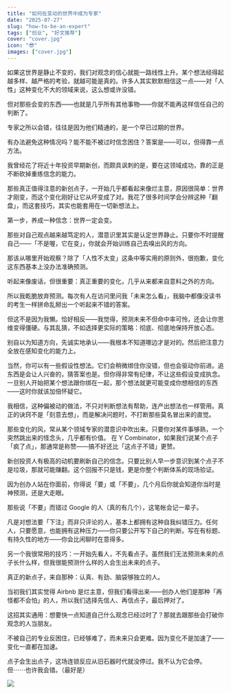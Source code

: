 ```yaml
---
title: "如何在变动的世界中成为专家"
date: "2025-07-27"
slug: "how-to-be-an-expert"
tags: ["创业", "好文推荐"]
cover: "cover.jpg"
icon: "😎"
images: ["cover.jpg"]
---
```

如果这世界是静止不变的，我们对观念的信心就能一路线性上升。某个想法经得起越多样、越严格的考验，就越可能是真的。许多人其实默默相信这一点——对「人性」这种变化不大的领域来说，这么想或许没错。



但对那些会变的东西——也就是几乎所有其他事物——你就不能再这样信任自己的判断了。



专家之所以会错，往往是因为他们精通的，是一个早已过期的世界。



有办法避免这种情况吗？能不能不被过时信念困住？答案是——可以，但得靠一点方法。



我曾经花了将近十年投资早期新创，而颇具讽刺的是，要在这领域成功，靠的正是不断砍掉重练信念的能力。



那些真正值得注意的新创点子，一开始几乎都看起来像烂主意，原因很简单：世界才刚变，而这个变化刚好让它从坏变成了对。我花了很多时间学会分辨这种「翻盘」，而这套技巧，其实也能套用在一切新想法上。



第一步，养成一种信念：世界一定会变。



那些对自己观点越来越笃定的人，潜意识里其实是认定世界静止。只要你不时提醒自己——「不是喔，它在变」，你就会开始训练自己去嗅出风的方向。



那该从哪里开始观察？除了「人性不太变」这条中等实用的原则外，很抱歉，变化这东西基本上没办法准确预测。



听起来像废话，但很重要：真正重要的变化，几乎从来都来自意料之外的方向。



所以我乾脆放弃预测。每次有人在访问里问我「未来怎么看」，我脑中都像没读书的考生一样拼命乱掰出一个听起来不错的答案。



但这不是因为我懒。恰好相反——我觉得，预测未来不但命中率可怜，还会让你思维变得僵硬。与其乱猜，不如选择更实际的策略：彻底、彻底地保持开放心态。



别自以为知道方向，先诚实地承认——我根本不知道哪边才是对的。然后把注意力全放在感知变化的能力上。



当然，你可以有一些假设性想法。它们会稍微绑住你没错，但也会驱动你前进。追东西是会让人兴奋的，猜答案也是。但你得非常有纪律，不让这些假设变成执念。
一旦别人开始把某个想法跟你绑在一起，那个想法就更可能变成你想相信的东西——这时你就该加倍怀疑它。



我相信，这种偏被动的做法，不只对判断想法有帮助，连产出想法也一样管用。真正的诀窍不是「刻意去想」，而是解决问题时，不打断那些莫名冒出来的直觉。



那些变化的风，常从某个领域专家的潜意识中吹出来。只要你对某件事够熟，一个突然跳出来的怪念头，几乎都有价值。
在 Y Combinator，如果我们说某个点子「疯了点」，那通常是称赞——搞不好还比「这点子不错」更赞。



新创投资人有极高的动机要刷新自己的信念。只要比别人早一步意识到某个点子不是垃圾，那就可能赚翻。这个回报不只是钱，更是你整个判断体系的现场验证。



因为创办人站在你面前，你得说「要」或「不要」，几个月后你就会知道你当时是神预测，还是大走眼。



那些说「不要」而错过 Google 的人（真的有几个），这笔帐会记一辈子。



凡是对想法要「下注」而非只评论的人，基本上都拥有这种自我纠错压力。任何人，只要愿意，也能拥有这种压力——你只要公开写下自己的判断。写在有标题、有持久性的地方——你会比闲聊时在意得多。



另一个我很常用的技巧：一开始先看人，不先看点子。虽然我们无法预测未来的点子长什么样，但我很能预测什么样的人会生出未来的点子。



真正的新点子，来自那种：认真、有劲、脑袋够独立的人。



当初我们其实觉得 Airbnb 是烂主意，但我们看得出来——创办人他们是那种「再怪都不会怕」的人，所以我们选择先信人、再信点子，最后押对了。



这招其实通用：想要快一点知道自己什么观念已经过时了？那就去跟那些会打破你观念的人当朋友。



不被自己的专业反困住，已经够难了，而未来只会更难。因为变化不是加速了——变化一直都在加速。



点子会生出点子，这场连锁反应从旧石器时代就没停过。我不认为它会停。
但⋯⋯也许我会错。（最好是）




![](https://prod-files-secure.s3.us-west-2.amazonaws.com/112d0858-5090-4d34-a606-b75eb8d65fd2/46476355-9cf3-4e99-9b7a-3531bc426380/1000202064.png?X-Amz-Algorithm=AWS4-HMAC-SHA256&X-Amz-Content-Sha256=UNSIGNED-PAYLOAD&X-Amz-Credential=ASIAZI2LB4662KM2XTBS%2F20250924%2Fus-west-2%2Fs3%2Faws4_request&X-Amz-Date=20250924T034357Z&X-Amz-Expires=3600&X-Amz-Security-Token=IQoJb3JpZ2luX2VjEMz%2F%2F%2F%2F%2F%2F%2F%2F%2F%2FwEaCXVzLXdlc3QtMiJGMEQCIEiiUvbalGUHNG2ophCVgY2KI%2BcLRD%2Bmj%2B4sQ9EfKCtQAiAxKdA8Z0UGgSNWR4fu47x%2F2dkpE3nnLDeNWENQbmlv7ir%2FAwhVEAAaDDYzNzQyMzE4MzgwNSIMpNwfxmA3KATY%2FFJYKtwDWMKndvdY78cJWNlSsba3IupVncwSaLBS4rzH79ucHXqjm2s23l9wmYGriarUJHsw8vO2DQFdWYyvT2TJYU8uy4G9vEEbpFIDDv3xn0FVsVjja6LcQ06AcuScjoknHP2chF%2FYDkbNohMrjlGv5%2FHAg%2FLLW78%2BYSVGp3TKh2YV2A4KHzDzDSEJbnCiDzC0G%2Fyav6eUzbZ%2FeKmww4vuJz9oi9cKOg26TkXwNsYiDuQTq2pUNFwGNjm7txsVwehJ7kECM2kM7dB9OBBwCDIJq9RBam6vA3fUfzfIvz9AR%2BHwJOetV3Xpx9B5ixXsz5munhUTRobWd1%2B8JEs4evz0aaDoEV7mwYsk1Zc0400mzsOfI7peU90JWJBKtK6Tm%2BziohHRsrmrvLOJnpBIg9OonX4hdDR36726FJFXEfqU00c0erA%2FUT8pTl0cV7mI%2BttdiKV7oJi3dNkKcSl129lZ5e%2B8g3OfUINcM2mj%2F6mQ9%2FxomAf1oKuaDTXObZxxCSWnwThyxibXydf8xqLHneKFFO6kzB2S%2BBEsCdZq9RJ5yBdZoDA9ennYvzdMaMEOQE6MDQR7bcG457udkCzXsWoCeBx2PJRIDr5FVAFUzP3y504CVQpVIqVBNKKn53KZ%2Fwww5M3NxgY6pgGPqbX%2BJ0pUn0kU6NTzJ1LTdziYulFiA8u%2BfRxEzrANK8xp0XMmG%2BXrWapYVdI8kO3dh4mjAOjox3Q5N0GCLUErjr5ftny%2FIYcOOxjghmxwjUvgCNocEo4DogCpE7dOGSRWyI8seM9psaDibRmMSIXlHTgmsAtkMbZsozP3TN2mdnkWdFuJ7sr9l4VWcN%2BFh5nmZ0x5pGBeI0oFF2kMYKT5%2BMeywN8T&X-Amz-Signature=01f6377461a285de6a2932623613acd918636c5b0d07bc50757490d7af9f7b24&X-Amz-SignedHeaders=host&x-amz-checksum-mode=ENABLED&x-id=GetObject)

